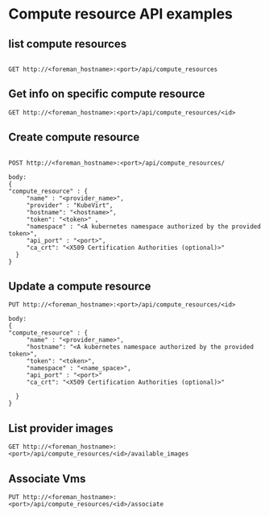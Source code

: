 # Compute resource API examples

## list compute resources

```clickhouse

GET http://<foreman_hostname>:<port>/api/compute_resources

```

## Get info on specific compute resource
```clickhouse
GET http://<foreman_hostname>:<port>/api/compute_resources/<id>
```

## Create compute resource 
```clickhouse

POST http://<foreman_hostname>:<port>/api/compute_resources/

body:
{
"compute_resource" : {
     "name" : "<provider_name>",
     "provider" : "KubeVirt",
     "hostname": "<hostname>",
     "token": "<token>" ,
     "namespace" : "<A kubernetes namespace authorized by the provided token>",
     "api_port" : "<port>",
     "ca_crt": "<X509 Certification Authorities (optional)>"
  }
}

```


## Update a compute resource  

```
PUT http://<foreman_hostname>:<port>/api/compute_resources/<id>

body:
{
"compute_resource" : {
     "name" : "<provider_name>",
     "hostname": "<A kubernetes namespace authorized by the provided token>",
     "token": "<token>",
     "namespace" : "<name_space>", 
     "api_port" : "<port>"
     "ca_crt": "<X509 Certification Authorities (optional)>"

  }
}

```

## List provider images

```clickhouse
GET http://<foreman_hostname>:<port>/api/compute_resources/<id>/available_images
```


## Associate Vms

```
PUT http://<foreman_hostname>:<port>/api/compute_resources/<id>/associate
```
